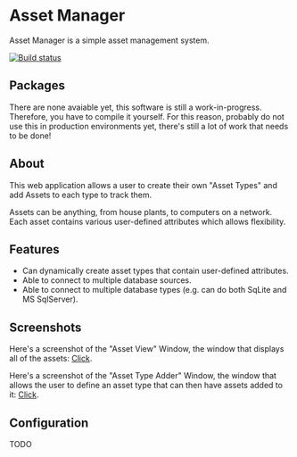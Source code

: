 Asset Manager
==========

Asset Manager is a simple asset management system.

[![Build status](https://ci.appveyor.com/api/projects/status/gj2kkkn0jybrw78p?svg=true)](https://ci.appveyor.com/project/xforever1313/assetmanager)

Packages
--------
There are none avaiable yet, this software is still a work-in-progress. Therefore, you have to compile it yourself.
For this reason, probably do not use this in production environments yet, there's still a lot of work that needs to be done!

About
--------
This web application allows a user to create their own "Asset Types" and add Assets to each type to track them.

Assets can be anything, from house plants, to computers on a network.  Each asset contains various user-defined attributes which allows flexibility.

Features
--------
 * Can dynamically create asset types that contain user-defined attributes.
 * Able to connect to multiple database sources.
 * Able to connect to multiple database types (e.g. can do both SqLite and MS SqlServer).

Screenshots
--------
Here's a screenshot of the "Asset View" Window, the window that displays all of the assets: [Click](https://files.shendrick.net/projects/assetmanager/media/assetview.png).

Here's a screenshot of the "Asset Type Adder" Window, the window that allows the user to define an asset type that can then have assets added to it: [Click](https://files.shendrick.net/projects/assetmanager/media/addassettype.png).

Configuration
--------
TODO